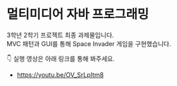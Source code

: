 # 멀티미디어 자바 프로그래밍
3학년 2학기 프로젝트 최종 과제물입니다.  
MVC 패턴과 GUI를 통해 Space Invader 게임을 구현했습니다.

👇 실행 영상은 아래 링크를 통해 봐주세요.  
- https://youtu.be/OV_SrLpItm8
